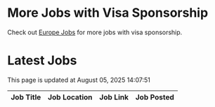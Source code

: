 # More Jobs with Visa Sponsorship

Check out [Europe Jobs](https://github.com/sureshparimi/europejobs#latest-jobs) for more jobs with visa sponsorship.

# Latest Jobs

This page is updated at August 05, 2025 14:07:51

| Job Title | Job Location | Job Link | Job Posted |
| --- | --- | --- | --- |
